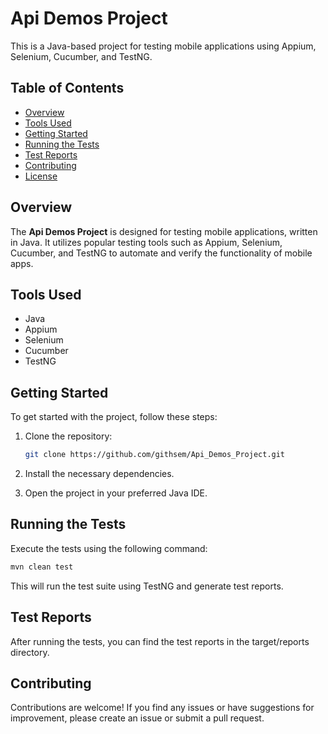 # Api Demos Project


This is a Java-based project for testing mobile applications using Appium, Selenium, Cucumber, and TestNG.

## Table of Contents
- [Overview](#overview)
- [Tools Used](#tools-used)
- [Getting Started](#getting-started)
- [Running the Tests](#running-the-tests)
- [Test Reports](#test-reports)
- [Contributing](#contributing)
- [License](#license)

## Overview

The **Api Demos Project** is designed for testing mobile applications, written in Java. It utilizes popular testing tools such as Appium, Selenium, Cucumber, and TestNG to automate and verify the functionality of mobile apps.

## Tools Used

- Java
- Appium
- Selenium
- Cucumber
- TestNG

## Getting Started

To get started with the project, follow these steps:

1. Clone the repository:

    ```bash
    git clone https://github.com/githsem/Api_Demos_Project.git
    ```

2. Install the necessary dependencies.

3. Open the project in your preferred Java IDE.

## Running the Tests

Execute the tests using the following command:

```bash
mvn clean test
```


This will run the test suite using TestNG and generate test reports.

## Test Reports
After running the tests, you can find the test reports in the target/reports directory.

## Contributing
Contributions are welcome! If you find any issues or have suggestions for improvement, please create an issue or submit a pull request.



